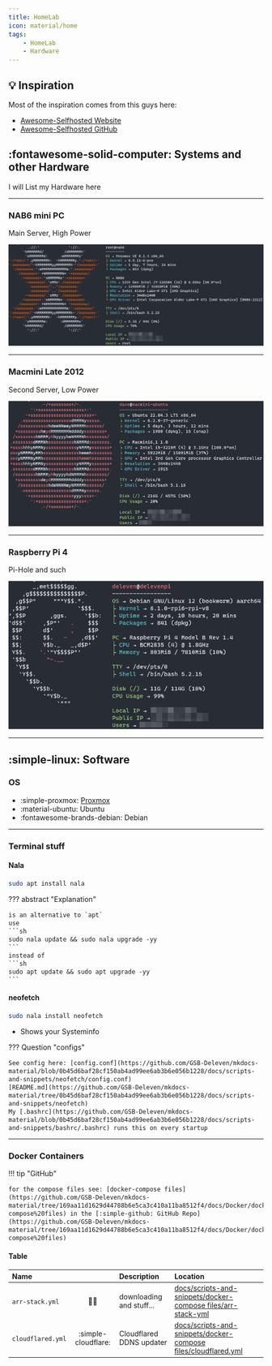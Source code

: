 ```yaml
---
title: HomeLab
icon: material/home
tags:
    - HomeLab
    - Hardware
---
```


## :bulb: Inspiration

Most of the inspiration comes from this guys here:

- [Awesome-Selfhosted Website](https://awesome-selfhosted.net/)
- [Awesome-Selfhosted GitHub](https://github.com/sindresorhus/awesome)

## :fontawesome-solid-computer: Systems and other Hardware

I will List my Hardware here

---

### NAB6 mini PC

Main Server, High Power

![NAB6](images/screengrabs/neofetch/NAB6_neofetch.png)

---

### Macmini Late 2012

Second Server, Low Power

![MacMini](images/screengrabs/neofetch/MacMini_neofetch.png)

---

### Raspberry Pi 4

Pi-Hole and such

![DelevenPi](images/screengrabs/neofetch/delevenpi_neofetch.png)

---

## :simple-linux: Software

### OS

- :simple-proxmox: [Proxmox](Proxmox/proxmox.md)
- :material-ubuntu: Ubuntu
- :fontawesome-brands-debian: Debian

---

### Terminal stuff

#### Nala

```sh
sudo apt install nala
```

??? abstract "Explanation"

    is an alternative to `apt`
    use
    ```sh
    sudo nala update && sudo nala upgrade -yy
    ```
    instead of
    ```sh
    sudo apt update && sudo apt upgrade -yy
    ```

#### neofetch

```sh
sudo nala install neofetch
```

- Shows your Systeminfo

??? Question "configs"
  
    See config here: [config.conf](https://github.com/GSB-Deleven/mkdocs-material/blob/0b45d6baf28cf150ab4ad99ee6ab3b6e056b1228/docs/scripts-and-snippets/neofetch/config.conf)  
    [README.md](https://github.com/GSB-Deleven/mkdocs-material/tree/0b45d6baf28cf150ab4ad99ee6ab3b6e056b1228/docs/scripts-and-snippets/neofetch)  
    My [.bashrc](https://github.com/GSB-Deleven/mkdocs-material/blob/0b45d6baf28cf150ab4ad99ee6ab3b6e056b1228/docs/scripts-and-snippets/bashrc/.bashrc) runs this on every startup  

---

### Docker Containers

!!! tip "GitHub"

    for the compose files see: [docker-compose files](https://github.com/GSB-Deleven/mkdocs-material/tree/169aa11d1629d44788b6e5ca3c410a11ba8512f4/docs/Docker/docker-compose%20files) in the [:simple-github: GitHub Repo](https://github.com/GSB-Deleven/mkdocs-material/tree/169aa11d1629d44788b6e5ca3c410a11ba8512f4/docs/Docker/docker-compose%20files)

#### Table

| Name              |                     | Description              | Location                                                                                                                                                                                                                    |
| :---------------- | :-----------------: | :----------------------- | :-------------------------------------------------------------------------------------------------------------------------------------------------------------------------------------------------------------------------- |
| `arr-stack.yml`   |    :pirate_flag:    | downloading and stuff... | [docs/scripts-and-snippets/docker-compose files/arr-stack-yml](https://github.com/GSB-Deleven/mkdocs-material/blob/d251b81977da12608bfb2521e7bed810b58781b8/docs/scripts-and-snippets/docker-compose%20files/arr-stack.yml) |
| `cloudflared.yml` | :simple-cloudflare: | Cloudflared DDNS updater | [docs/scripts-and-snippets/docker-compose files/cloudflared.yml](https://github.com/GSB-Deleven/mkdocs-material/blob/eb9e027cb8cc2e70420650228304b533a504806a/docs/scripts-and-snippets/docker-compose%20files/cloudflared.yml)                                        |
